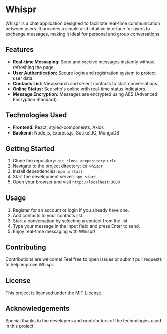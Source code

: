 # Whispr

Whispr is a chat application designed to facilitate real-time communication between users. It provides a simple and intuitive interface for users to exchange messages, making it ideal for personal and group conversations.

## Features

- **Real-time Messaging:** Send and receive messages instantly without refreshing the page.
- **User Authentication:** Secure login and registration system to protect user data.
- **Contacts List:** View,search and select contacts to start conversations.
- **Online Status:** See who's online with real-time status indicators.
- **Message Encryption:** Messages are encrypted using AES (Advanced Encryption Standard).

## Technologies Used

- **Frontend:** React, styled-components, Axios
- **Backend:** Node.js, Express.js, Socket.IO, MongoDB

## Getting Started

1. Clone the repository: `git clone <repository-url>`
2. Navigate to the project directory: `cd whispr`
3. Install dependencies: `npm install`
4. Start the development server: `npm start`
5. Open your browser and visit `http://localhost:3000`

## Usage

1. Register for an account or login if you already have one.
2. Add contacts to your contacts list.
3. Start a conversation by selecting a contact from the list.
4. Type your message in the input field and press Enter to send.
5. Enjoy real-time messaging with Whispr!

## Contributing

Contributions are welcome! Feel free to open issues or submit pull requests to help improve Whispr.

## License

This project is licensed under the [MIT License](LICENSE).

## Acknowledgements

Special thanks to the developers and contributors of the technologies used in this project.

